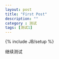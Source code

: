 ```yaml
---
layout: post
title: "First Post"
description: ""
category : 测试
tags: [测试1]
---
```

{% include JB/setup %}

继续测试
